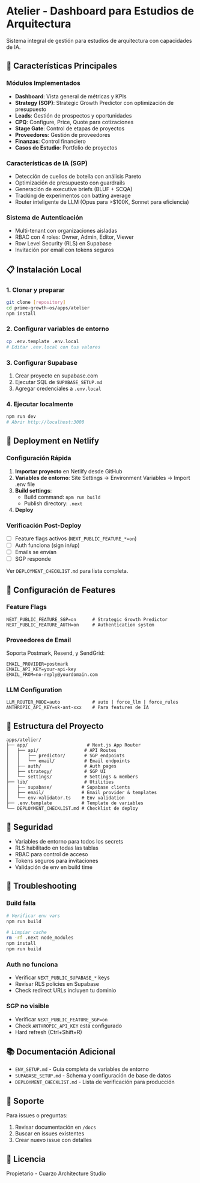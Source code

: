# Atelier - Dashboard para Estudios de Arquitectura

Sistema integral de gestión para estudios de arquitectura con capacidades de IA.

## 🚀 Características Principales

### Módulos Implementados
- **Dashboard**: Vista general de métricas y KPIs
- **Strategy (SGP)**: Strategic Growth Predictor con optimización de presupuesto
- **Leads**: Gestión de prospectos y oportunidades
- **CPQ**: Configure, Price, Quote para cotizaciones
- **Stage Gate**: Control de etapas de proyectos
- **Proveedores**: Gestión de proveedores
- **Finanzas**: Control financiero
- **Casos de Estudio**: Portfolio de proyectos

### Características de IA (SGP)
- Detección de cuellos de botella con análisis Pareto
- Optimización de presupuesto con guardrails
- Generación de executive briefs (BLUF + SCQA)
- Tracking de experimentos con batting average
- Router inteligente de LLM (Opus para >$100K, Sonnet para eficiencia)

### Sistema de Autenticación
- Multi-tenant con organizaciones aisladas
- RBAC con 4 roles: Owner, Admin, Editor, Viewer
- Row Level Security (RLS) en Supabase
- Invitación por email con tokens seguros

## 📋 Instalación Local

### 1. Clonar y preparar
```bash
git clone [repository]
cd prime-growth-os/apps/atelier
npm install
```

### 2. Configurar variables de entorno
```bash
cp .env.template .env.local
# Editar .env.local con tus valores
```

### 3. Configurar Supabase
1. Crear proyecto en supabase.com
2. Ejecutar SQL de `SUPABASE_SETUP.md`
3. Agregar credenciales a `.env.local`

### 4. Ejecutar localmente
```bash
npm run dev
# Abrir http://localhost:3000
```

## 🚢 Deployment en Netlify

### Configuración Rápida
1. **Importar proyecto** en Netlify desde GitHub
2. **Variables de entorno**: Site Settings → Environment Variables → Import .env file
3. **Build settings**:
   - Build command: `npm run build`
   - Publish directory: `.next`
4. **Deploy**

### Verificación Post-Deploy
- [ ] Feature flags activos (`NEXT_PUBLIC_FEATURE_*=on`)
- [ ] Auth funciona (sign in/up)
- [ ] Emails se envían
- [ ] SGP responde

Ver `DEPLOYMENT_CHECKLIST.md` para lista completa.

## 🔧 Configuración de Features

### Feature Flags
```env
NEXT_PUBLIC_FEATURE_SGP=on      # Strategic Growth Predictor
NEXT_PUBLIC_FEATURE_AUTH=on     # Authentication system
```

### Proveedores de Email
Soporta Postmark, Resend, y SendGrid:
```env
EMAIL_PROVIDER=postmark
EMAIL_API_KEY=your-api-key
EMAIL_FROM=no-reply@yourdomain.com
```

### LLM Configuration
```env
LLM_ROUTER_MODE=auto            # auto | force_llm | force_rules
ANTHROPIC_API_KEY=sk-ant-xxx    # Para features de IA
```

## 📁 Estructura del Proyecto

```
apps/atelier/
├── app/                      # Next.js App Router
│   ├── api/                 # API Routes
│   │   ├── predictor/       # SGP endpoints
│   │   └── email/           # Email endpoints
│   ├── auth/                # Auth pages
│   ├── strategy/            # SGP UI
│   └── settings/            # Settings & members
├── lib/                     # Utilities
│   ├── supabase/           # Supabase clients
│   ├── email/              # Email provider & templates
│   └── env-validator.ts    # Env validation
├── .env.template           # Template de variables
└── DEPLOYMENT_CHECKLIST.md # Checklist de deploy
```

## 🔐 Seguridad

- Variables de entorno para todos los secrets
- RLS habilitado en todas las tablas
- RBAC para control de acceso
- Tokens seguros para invitaciones
- Validación de env en build time

## 🐛 Troubleshooting

### Build falla
```bash
# Verificar env vars
npm run build

# Limpiar cache
rm -rf .next node_modules
npm install
npm run build
```

### Auth no funciona
- Verificar `NEXT_PUBLIC_SUPABASE_*` keys
- Revisar RLS policies en Supabase
- Check redirect URLs incluyen tu dominio

### SGP no visible
- Verificar `NEXT_PUBLIC_FEATURE_SGP=on`
- Check `ANTHROPIC_API_KEY` está configurado
- Hard refresh (Ctrl+Shift+R)

## 📚 Documentación Adicional

- `ENV_SETUP.md` - Guía completa de variables de entorno
- `SUPABASE_SETUP.md` - Schema y configuración de base de datos
- `DEPLOYMENT_CHECKLIST.md` - Lista de verificación para producción

## 🤝 Soporte

Para issues o preguntas:
1. Revisar documentación en `/docs`
2. Buscar en issues existentes
3. Crear nuevo issue con detalles

## 📄 Licencia

Propietario - Cuarzo Architecture Studio